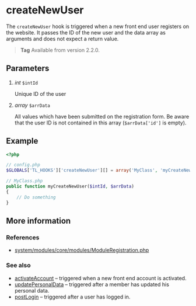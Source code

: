 # createNewUser

The `createNewUser` hook is triggered when a new front end user registers on the
website. It passes the ID of the new user and the data array as arguments and does
not expect a return value.

> **Tag** Available from version 2.2.0.


## Parameters

1. *int* `$intId`

    Unique ID of the user

2. *array* `$arrData`

    All values which have been submitted on the registration form. Be aware that
    the user ID is not contained in this array (`$arrData['id']` is empty).


## Example

```php
<?php

// config.php
$GLOBALS['TL_HOOKS']['createNewUser'][] = array('MyClass', 'myCreateNewUser');

// MyClass.php
public function myCreateNewUser($intId, $arrData)
{
    // Do something
}
```


## More information


### References

- [system/modules/core/modules/ModuleRegistration.php](https://github.com/contao/core/blob/3.5.0/system/modules/core/modules/ModuleRegistration.php#L439-L446)


### See also

- [activateAccount](activateAccount.md) – triggered when a new front end account is activated.
- [updatePersonalData](updatePersonalData.md) – triggered after a member has updated his personal data.
- [postLogin](postLogin.md) – triggered after a user has logged in.
